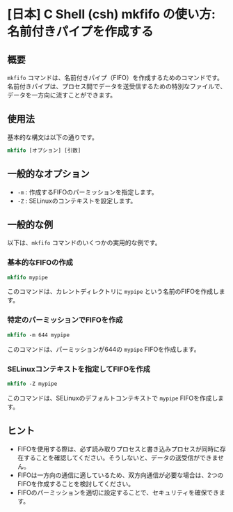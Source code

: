 # [日本] C Shell (csh) mkfifo の使い方: 名前付きパイプを作成する

## 概要
`mkfifo` コマンドは、名前付きパイプ（FIFO）を作成するためのコマンドです。名前付きパイプは、プロセス間でデータを送受信するための特別なファイルで、データを一方向に流すことができます。

## 使用法
基本的な構文は以下の通りです。

```csh
mkfifo [オプション] [引数]
```

## 一般的なオプション
- `-m` : 作成するFIFOのパーミッションを指定します。
- `-Z` : SELinuxのコンテキストを設定します。

## 一般的な例
以下は、`mkfifo` コマンドのいくつかの実用的な例です。

### 基本的なFIFOの作成
```csh
mkfifo mypipe
```
このコマンドは、カレントディレクトリに `mypipe` という名前のFIFOを作成します。

### 特定のパーミッションでFIFOを作成
```csh
mkfifo -m 644 mypipe
```
このコマンドは、パーミッションが644の `mypipe` FIFOを作成します。

### SELinuxコンテキストを指定してFIFOを作成
```csh
mkfifo -Z mypipe
```
このコマンドは、SELinuxのデフォルトコンテキストで `mypipe` FIFOを作成します。

## ヒント
- FIFOを使用する際は、必ず読み取りプロセスと書き込みプロセスが同時に存在することを確認してください。そうしないと、データの送受信ができません。
- FIFOは一方向の通信に適しているため、双方向通信が必要な場合は、2つのFIFOを作成することを検討してください。
- FIFOのパーミッションを適切に設定することで、セキュリティを確保できます。